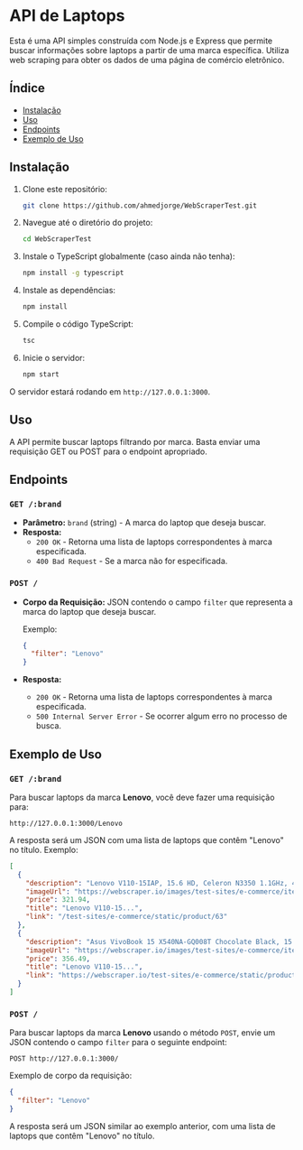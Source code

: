 
# API de Laptops

Esta é uma API simples construída com Node.js e Express que permite buscar informações sobre laptops a partir de uma marca específica. Utiliza web scraping para obter os dados de uma página de comércio eletrônico.

## Índice

- [Instalação](#instalação)
- [Uso](#uso)
- [Endpoints](#endpoints)
- [Exemplo de Uso](#exemplo-de-uso)

## Instalação

1. Clone este repositório:
   ```bash
   git clone https://github.com/ahmedjorge/WebScraperTest.git
   ```

2. Navegue até o diretório do projeto:
   ```bash
   cd WebScraperTest
   ```

3. Instale o TypeScript globalmente (caso ainda não tenha):
   ```bash
   npm install -g typescript
   ```

4. Instale as dependências:
   ```bash
   npm install
   ```

5. Compile o código TypeScript:
   ```bash
   tsc
   ```

6. Inicie o servidor:
   ```bash
   npm start
   ```

O servidor estará rodando em `http://127.0.0.1:3000`.

## Uso

A API permite buscar laptops filtrando por marca. Basta enviar uma requisição GET ou POST para o endpoint apropriado.

## Endpoints

### `GET /:brand`

- **Parâmetro:** `brand` (string) - A marca do laptop que deseja buscar.
- **Resposta:**
    - `200 OK` - Retorna uma lista de laptops correspondentes à marca especificada.
    - `400 Bad Request` - Se a marca não for especificada.

### `POST /`

- **Corpo da Requisição:** JSON contendo o campo `filter` que representa a marca do laptop que deseja buscar.

  Exemplo:
  ```json
  {
    "filter": "Lenovo"
  }
  ```

- **Resposta:**
    - `200 OK` - Retorna uma lista de laptops correspondentes à marca especificada.
    - `500 Internal Server Error` - Se ocorrer algum erro no processo de busca.

## Exemplo de Uso

### `GET /:brand`

Para buscar laptops da marca **Lenovo**, você deve fazer uma requisição para:

```
http://127.0.0.1:3000/Lenovo
```

A resposta será um JSON com uma lista de laptops que contêm "Lenovo" no título. Exemplo:

```json
[
  {
    "description": "Lenovo V110-15IAP, 15.6 HD, Celeron N3350 1.1GHz, 4GB, 128GB SSD, Windows 10 Home",
    "imageUrl": "https://webscraper.io/images/test-sites/e-commerce/items/cart2.png",
    "price": 321.94,
    "title": "Lenovo V110-15...",
    "link": "/test-sites/e-commerce/static/product/63"
  },
  {
    "description": "Asus VivoBook 15 X540NA-GQ008T Chocolate Black, 15.6 HD, Pentium N4200, 4GB, 500GB, Windows 10 Home, En kbd",
    "imageUrl": "https://webscraper.io/images/test-sites/e-commerce/items/cart2.png",
    "price": 356.49,
    "title": "Lenovo V110-15...",
    "link": "https://webscraper.io/test-sites/e-commerce/static/product/64"
  }
]
```

### `POST /`

Para buscar laptops da marca **Lenovo** usando o método `POST`, envie um JSON contendo o campo `filter` para o seguinte endpoint:

```
POST http://127.0.0.1:3000/
```

Exemplo de corpo da requisição:

```json
{
  "filter": "Lenovo"
}
```

A resposta será um JSON similar ao exemplo anterior, com uma lista de laptops que contêm "Lenovo" no título.